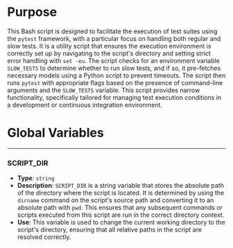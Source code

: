 # Purpose
This Bash script is designed to facilitate the execution of test suites using the `pytest` framework, with a particular focus on handling both regular and slow tests. It is a utility script that ensures the execution environment is correctly set up by navigating to the script's directory and setting strict error handling with `set -eu`. The script checks for an environment variable `SLOW_TESTS` to determine whether to run slow tests, and if so, it pre-fetches necessary models using a Python script to prevent timeouts. The script then runs `pytest` with appropriate flags based on the presence of command-line arguments and the `SLOW_TESTS` variable. This script provides narrow functionality, specifically tailored for managing test execution conditions in a development or continuous integration environment.
# Global Variables

---
### SCRIPT\_DIR
- **Type**: `string`
- **Description**: `SCRIPT_DIR` is a string variable that stores the absolute path of the directory where the script is located. It is determined by using the `dirname` command on the script's source path and converting it to an absolute path with `pwd`. This ensures that any subsequent commands or scripts executed from this script are run in the correct directory context.
- **Use**: This variable is used to change the current working directory to the script's directory, ensuring that all relative paths in the script are resolved correctly.


